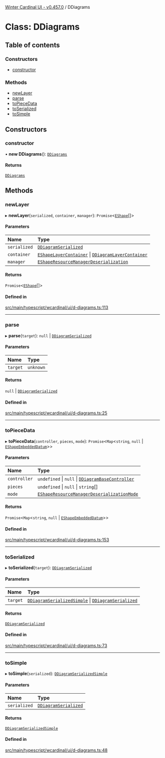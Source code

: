[Winter Cardinal UI - v0.457.0](../index.md) / DDiagrams

# Class: DDiagrams

## Table of contents

### Constructors

- [constructor](DDiagrams.md#constructor)

### Methods

- [newLayer](DDiagrams.md#newlayer)
- [parse](DDiagrams.md#parse)
- [toPieceData](DDiagrams.md#topiecedata)
- [toSerialized](DDiagrams.md#toserialized)
- [toSimple](DDiagrams.md#tosimple)

## Constructors

### constructor

• **new DDiagrams**(): [`DDiagrams`](DDiagrams.md)

#### Returns

[`DDiagrams`](DDiagrams.md)

## Methods

### newLayer

▸ **newLayer**(`serialized`, `container`, `manager`): `Promise`\<[`EShape`](../interfaces/EShape.md)[]\>

#### Parameters

| Name | Type |
| :------ | :------ |
| `serialized` | [`DDiagramSerialized`](../interfaces/DDiagramSerialized.md) |
| `container` | [`EShapeLayerContainer`](../interfaces/EShapeLayerContainer.md) \| [`DDiagramLayerContainer`](DDiagramLayerContainer.md) |
| `manager` | [`EShapeResourceManagerDeserialization`](EShapeResourceManagerDeserialization.md) |

#### Returns

`Promise`\<[`EShape`](../interfaces/EShape.md)[]\>

#### Defined in

[src/main/typescript/wcardinal/ui/d-diagrams.ts:113](https://github.com/winter-cardinal/winter-cardinal-ui/blob/v0.457.0/src/main/typescript/wcardinal/ui/d-diagrams.ts#L113)

___

### parse

▸ **parse**(`target`): ``null`` \| [`DDiagramSerialized`](../interfaces/DDiagramSerialized.md)

#### Parameters

| Name | Type |
| :------ | :------ |
| `target` | `unknown` |

#### Returns

``null`` \| [`DDiagramSerialized`](../interfaces/DDiagramSerialized.md)

#### Defined in

[src/main/typescript/wcardinal/ui/d-diagrams.ts:25](https://github.com/winter-cardinal/winter-cardinal-ui/blob/v0.457.0/src/main/typescript/wcardinal/ui/d-diagrams.ts#L25)

___

### toPieceData

▸ **toPieceData**(`controller`, `pieces`, `mode`): `Promise`\<`Map`\<`string`, ``null`` \| [`EShapeEmbeddedDatum`](EShapeEmbeddedDatum.md)\>\>

#### Parameters

| Name | Type |
| :------ | :------ |
| `controller` | `undefined` \| ``null`` \| [`DDiagramBaseController`](../interfaces/DDiagramBaseController.md) |
| `pieces` | `undefined` \| ``null`` \| `string`[] |
| `mode` | [`EShapeResourceManagerDeserializationMode`](../index.md#eshaperesourcemanagerdeserializationmode) |

#### Returns

`Promise`\<`Map`\<`string`, ``null`` \| [`EShapeEmbeddedDatum`](EShapeEmbeddedDatum.md)\>\>

#### Defined in

[src/main/typescript/wcardinal/ui/d-diagrams.ts:153](https://github.com/winter-cardinal/winter-cardinal-ui/blob/v0.457.0/src/main/typescript/wcardinal/ui/d-diagrams.ts#L153)

___

### toSerialized

▸ **toSerialized**(`target`): [`DDiagramSerialized`](../interfaces/DDiagramSerialized.md)

#### Parameters

| Name | Type |
| :------ | :------ |
| `target` | [`DDiagramSerializedSimple`](../interfaces/DDiagramSerializedSimple.md) \| [`DDiagramSerialized`](../interfaces/DDiagramSerialized.md) |

#### Returns

[`DDiagramSerialized`](../interfaces/DDiagramSerialized.md)

#### Defined in

[src/main/typescript/wcardinal/ui/d-diagrams.ts:73](https://github.com/winter-cardinal/winter-cardinal-ui/blob/v0.457.0/src/main/typescript/wcardinal/ui/d-diagrams.ts#L73)

___

### toSimple

▸ **toSimple**(`serialized`): [`DDiagramSerializedSimple`](../interfaces/DDiagramSerializedSimple.md)

#### Parameters

| Name | Type |
| :------ | :------ |
| `serialized` | [`DDiagramSerialized`](../interfaces/DDiagramSerialized.md) |

#### Returns

[`DDiagramSerializedSimple`](../interfaces/DDiagramSerializedSimple.md)

#### Defined in

[src/main/typescript/wcardinal/ui/d-diagrams.ts:48](https://github.com/winter-cardinal/winter-cardinal-ui/blob/v0.457.0/src/main/typescript/wcardinal/ui/d-diagrams.ts#L48)
